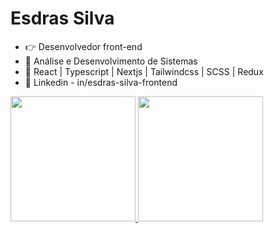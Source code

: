 	
#  Esdras Silva
- 👉 Desenvolvedor front-end
- 🌱 Análise e Desenvolvimento de Sistemas
- 🦾 React | Typescript | Nextjs | Tailwindcss | SCSS | Redux
- 🧲 Linkedin - in/esdras-silva-frontend

<div style={{margin: "0 auto"}}>
	<a href="https://github.com/EsdrasLimaSilva" />
	<img height="200px" src="https://github-readme-stats.vercel.app/api?username=EsdrasLimaSilva&show_icons=true&theme=dark&include_all_commits=true&count_private=true" />
	<img height="200px" src="https://github-readme-stats.vercel.app/api/top-langs/?username=EsdrasLimaSilva&layout=compact&langs_count=16&theme=dark" />
</div>

<!---
EsdrasLimaSilva/EsdrasLimaSilva is a ✨ special ✨ repository because its `README.md` (this file) appears on your GitHub profile.
You can click the Preview link to take a look at your changes.
--->
